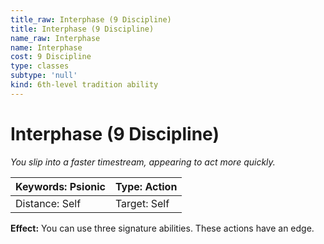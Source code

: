 ```yaml
---
title_raw: Interphase (9 Discipline)
title: Interphase (9 Discipline)
name_raw: Interphase
name: Interphase
cost: 9 Discipline
type: classes
subtype: 'null'
kind: 6th-level tradition ability
---
```


# Interphase (9 Discipline)

*You slip into a faster timestream, appearing to act more quickly.*

| Keywords: Psionic | Type: Action |
| ----------------- | ------------ |
| Distance: Self    | Target: Self |

**Effect:** You can use three signature abilities. These actions have an edge.
